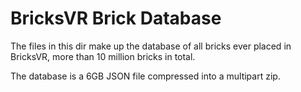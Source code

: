 # BricksVR Brick Database

The files in this dir make up the database of all bricks ever placed in BricksVR, more than 10 million bricks in total.

The database is a 6GB JSON file compressed into a multipart zip.
